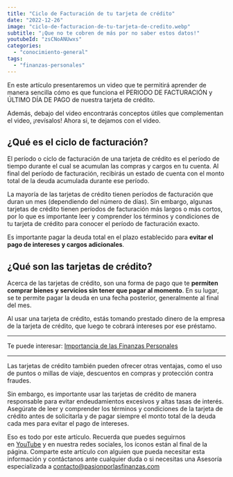 ```yaml
---
title: "Ciclo de Facturación de tu tarjeta de crédito"
date: "2022-12-26"
image: "ciclo-de-facturacion-de-tu-tarjeta-de-credito.webp"
subtitle: "¡Que no te cobren de más por no saber estos datos!"
youtubeId: "zsCNoANUwxs"
categories: 
  - "conocimiento-general"
tags: 
  - "finanzas-personales"
---
```


En este artículo presentaremos un video que te permitirá aprender de manera sencilla cómo es que funciona el PERIODO DE FACTURACIÓN y ÚLTIMO DÍA DE PAGO de nuestra tarjeta de crédito.

Además, debajo del video encontrarás conceptos útiles que complementan el video, ¡revísalos! Ahora si, te dejamos con el video.

## ¿Qué es el ciclo de facturación?

El período o ciclo de facturación de una tarjeta de crédito es el período de tiempo durante el cual se acumulan las compras y cargos en tu cuenta. Al final del período de facturación, recibirás un estado de cuenta con el monto total de la deuda acumulada durante ese período.

La mayoría de las tarjetas de crédito tienen períodos de facturación que duran un mes (dependiendo del número de días). Sin embargo, algunas tarjetas de crédito tienen períodos de facturación más largos o más cortos, por lo que es importante leer y comprender los términos y condiciones de tu tarjeta de crédito para conocer el período de facturación exacto.

Es importante pagar la deuda total en el plazo establecido para **evitar el pago de intereses y cargos adicionales**.

## ¿Qué son las tarjetas de crédito?

Acerca de las tarjetas de crédito, son una forma de pago que te **permiten comprar bienes y servicios sin tener que pagar al momento**. En su lugar, se te permite pagar la deuda en una fecha posterior, generalmente al final del mes.

Al usar una tarjeta de crédito, estás tomando prestado dinero de la empresa de la tarjeta de crédito, que luego te cobrará intereses por ese préstamo.

* * *

Te puede interesar: [Importancia de las Finanzas Personales](https://pasionporlasfinanzas.tvalverde.tech/posts/importancia-de-las-finanzas-personales/)

* * *

Las tarjetas de crédito también pueden ofrecer otras ventajas, como el uso de puntos o millas de viaje, descuentos en compras y protección contra fraudes.

Sin embargo, es importante usar las tarjetas de crédito de manera responsable para evitar endeudamientos excesivos y altas tasas de interés. Asegúrate de leer y comprender los términos y condiciones de la tarjeta de crédito antes de solicitarla y de pagar siempre el monto total de la deuda cada mes para evitar el pago de intereses.

Eso es todo por este artículo. Recuerda que puedes seguirnos en [YouTube](https://www.youtube.com/@PasionporlasFinanzas) y en nuestra redes sociales, los íconos están al final de la página. Comparte este artículo con alguien que pueda necesitar esta información y contáctanos ante cualquier duda o si necesitas una Asesoría especializada a [contacto@pasionporlasfinanzas.com](mailto:contacto@pasionporlasfinanzas.com)
